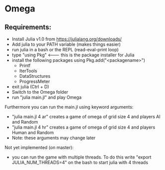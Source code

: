 # Omega
## Requirements:
- Install Julia v1.0 from https://julialang.org/downloads/
- Add julia to your PATH variable (makes things easier)
- run julia in a bash or the REPL (read-eval-print loop)
- type "using Pkg" <--- this is the package installer for Julia
- install the following packages using Pkg.add("\<packagename\>")
  - Printf
  - IterTools
  - DataStructures
  - ProgressMeter
- exit julia (Ctrl + D)
- Switch to the Omega folder
- run "julia main.jl" and play Omega

Furthermore you can run the main.jl using keyword arguments:
  - "julia main.jl 4 ar" creates a game of omega of grid size 4 and players AI and Random
  - "julia main.jl 4 hr" creates a game of omega of grid size 4 and players Human and Random
  - Note: these arguments may change later

Not yet implemented (on master):
  - you can run the game with multiple threads. To do this write "export JULIA_NUM_THREADS=4" on the bash to start julia with 4 threads
